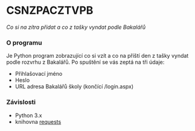 # CSNZPACZTVPB
*Co si na zítra přidat a co z tašky vyndat podle Bakalářů*

### O programu
Je Python program zobrazující co si vzít a co na příští den z tašky vyndat podle rozvrhu z Bakalářů.
Po spuštění se vás zeptá na tři údaje:
- Přihlašovací jméno
- Heslo
- URL adresa Bakalářů školy (končící /login.aspx)

### Závislosti
- Python 3.x
- knihovna [requests](http://docs.python-requests.org/en/master/)
